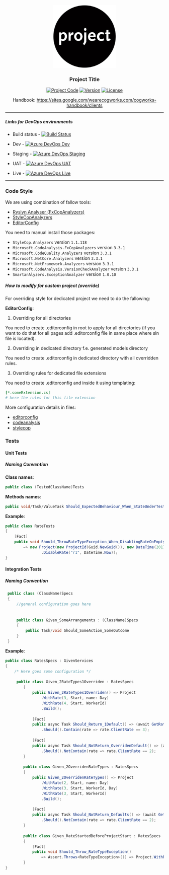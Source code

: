 <p align="center">
  <a href="" rel="noopener">
  <img width="200px" height="200px" src="../Docs/img/logo.jpg" alt="Project logo"></a>
</p>

<h3 align="center">Project Title</h3>

<div align="center">

[![Project Code](https://img.shields.io/static/v1?label=project%20code&message=[project-code]&color=lightgray&style=flat-square)](https://sites.google.com/wearecogworks.com/cogworks-handbook/clients/template-client-landing) [![Version](https://img.shields.io/static/v1?label=&message=version&color=informational&style=flat-square)](https://github.com/thecogworks/cog-project-boilerplate/releases) [![License](https://img.shields.io/badge/license-MIT-4c9182.svg)](../LICENSE.md)

Handbook: https://sites.google.com/wearecogworks.com/cogworks-handbook/clients

</div>

---

##### Links for DevOps environments

- Build status - [![Build Status](https://dev.azure.com/cogworks/FEE0261-0878%20Feedinfo/_apis/build/status/thecogworks.FEE0261-0878?branchName=master)](https://dev.azure.com/cogworks/FEE0261-0878%20Feedinfo/_build/latest?definitionId=46&branchName=master)

- Dev - [![Azure DevOps Dev](https://vsrm.dev.azure.com/cogworks/_apis/public/Release/badge/8fb1ea4c-46e4-49e9-a02e-496273b048db/2/2)](https://dev.azure.com/cogworks/FEE0261-0878%20Feedinfo/_release?_a=releases&view=mine&definitionId=2)

- Staging - [![Azure DevOps Staging](https://vsrm.dev.azure.com/cogworks/_apis/public/Release/badge/8fb1ea4c-46e4-49e9-a02e-496273b048db/2/2)](https://dev.azure.com/cogworks/FEE0261-0878%20Feedinfo/_release?_a=releases&view=mine&definitionId=2)

- UAT - [![Azure DevOps UAT](https://vsrm.dev.azure.com/cogworks/_apis/public/Release/badge/8fb1ea4c-46e4-49e9-a02e-496273b048db/2/2)](https://dev.azure.com/cogworks/FEE0261-0878%20Feedinfo/_release?_a=releases&view=mine&definitionId=2)

- Live - [![Azure DevOps Live](https://vsrm.dev.azure.com/cogworks/_apis/public/Release/badge/8fb1ea4c-46e4-49e9-a02e-496273b048db/2/2)](https://dev.azure.com/cogworks/FEE0261-0878%20Feedinfo/_release?_a=releases&view=mine&definitionId=2)

---

### Code Style

We are using combination of fallow tools:

- [Ryslyn Analyser (FxCopAnalyzers)](https://github.com/dotnet/roslyn-analyzers)
- [StyleCopAnalyzers](https://github.com/DotNetAnalyzers/StyleCopAnalyzers)
- [EditorConfig](https://github.com/editorconfig/editorconfig/wiki/EditorConfig-Properties)

You need to manual install those packages:

* `StyleCop.Analyzers` version `1.1.118`
* `Microsoft.CodeAnalysis.FxCopAnalyzers` version `3.3.1`
* `Microsoft.CodeQuality.Analyzers` version `3.3.1`
* `Microsoft.NetCore.Analyzers` version `3.3.1`
* `Microsoft.NetFramework.Analyzers` version `3.3.1`
* `Microsoft.CodeAnalysis.VersionCheckAnalyzer` version `3.3.1`
* `SmartanAlyzers.ExceptionAnalyzer` version `1.0.10`

##### How to modify for custom project (override)

For overriding style for dedicated project we need to do the fallowing:

**EditorConfig**:

1. Overriding for all directories

You need to create .editorconfig in root to apply for all directories (if you want to do that for all pages add .editorconfig file in same place where sln file is located).

2. Overriding in dedicated directory f.e. generated models directory

You need to create .editorconfig in dedicated directory with all overridden rules.

3. Overriding rules for dedicated file extensions

You need to create .editorconfig and inside it using templating:

```yml
[*.someExtension.cs]
# here the rules for this file extension
```

More configuration details in files:

- [editorconfig](linting/.editorconfig)
- [codeanalysis](linting/codeanalysis.ruleset)
- [stylecop](linting/stylecop.json)

### Tests

#### Unit Tests

##### Naming Convention

**Class names**:

```csharp
public class (TestedClassName)Tests
```

**Methods names**:

```csharp
public void/Task/ValueTask Should_ExpectedBehaviour_When_StateUnderTest()
```

**Example**:

```csharp
public class RateTests
{
    [Fact]
    public void Should_ThrowRateTypeException_When_DisablingRateOnEmptyProject() => Assert.Throws<RateTypeException>(()
        => new Project(new ProjectId(Guid.NewGuid()), new DateTime(2017, 1, 1))
                .DisableRate("r1", DateTime.Now));
}
```

#### Integration Tests

##### Naming Convention

```csharp
 public class (ClassName)Specs
 {
     //general configuration goes here


     public class Given_SomeArrangements : (ClassName)Specs
     {
         public Task/void Should_SomeAction_SomeOutcome
     }
 }
```

**Example**:

```csharp
public class RatesSpecs : GivenServices
{
    /* Here goes some configuration */

     public class Given_2RateTypes1Overriden : RatesSpecs
        {
            public Given_2RateTypes1Overriden() => Project
                .WithRate(3, Start, name: Day)
                .WithRate(4, Start, WorkerId)
                .Build();

            [Fact]
            public async Task Should_Return_1Default() => (await GetRatesAsync(WorkerId, FirstRateStart, FirstRateEnd))
                .Should().Contain(rate => rate.ClientRate == 3);

            [Fact]
            public async Task Should_NotReturn_OverridenDefault() => (await GetRatesAsync(WorkerId, FirstRateStart, FirstRateEnd))
                .Should().NotContain(rate => rate.ClientRate == 2);
        }

        public class Given_2OverridenRateTypes : RatesSpecs
        {
            public Given_2OverridenRateTypes() => Project
                .WithRate(2, Start, name: Day)
                .WithRate(3, Start, WorkerId, Day)
                .WithRate(3, Start, WorkerId)
                .Build();

            [Fact]
            public async Task Should_NotReturn_Defaults() => (await GetRatesAsync(WorkerId, FirstRateStart, FirstRateEnd))
                .Should().NotContain(rate => rate.ClientRate == 2);
        }

        public class Given_RateStartedBeforeProjectStart : RatesSpecs
        {
            [Fact]
            public void Should_Throw_RateTypeException()
                => Assert.Throws<RateTypeException>(() => Project.WithRate(3, Start.AddDays(-1), name: Day));
        }
}
```
